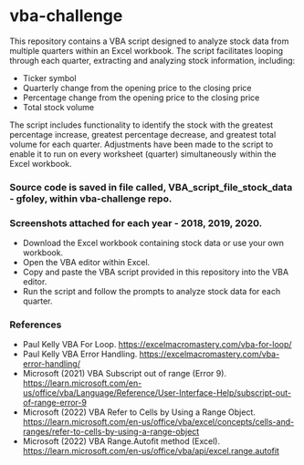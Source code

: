 # vba-challenge
This repository contains a VBA script designed to analyze stock data from multiple quarters within an Excel workbook. The script facilitates looping through each quarter, extracting and analyzing stock information, including:
 - Ticker symbol
 - Quarterly change from the opening price to the closing price
 - Percentage change from the opening price to the closing price
 - Total stock volume

The script includes functionality to identify the stock with the greatest percentage increase, greatest percentage decrease, and greatest total volume for each quarter.
Adjustments have been made to the script to enable it to run on every worksheet (quarter) simultaneously within the Excel workbook.

### Source code is saved in file called, VBA_script_file_stock_data - gfoley, within vba-challenge repo.
### Screenshots attached for each year - 2018, 2019, 2020.
 - Download the Excel workbook containing stock data or use your own workbook.
 - Open the VBA editor within Excel.
 - Copy and paste the VBA script provided in this repository into the VBA editor.
 - Run the script and follow the prompts to analyze stock data for each quarter.

### References
  - Paul Kelly VBA For Loop. https://excelmacromastery.com/vba-for-loop/
  - Paul Kelly VBA Error Handling. https://excelmacromastery.com/vba-error-handling/
  - Microsoft (2021) VBA Subscript out of range (Error 9). https://learn.microsoft.com/en-us/office/vba/Language/Reference/User-Interface-Help/subscript-out-of-range-error-9
  - Microsoft (2022) VBA Refer to Cells by Using a Range Object. https://learn.microsoft.com/en-us/office/vba/excel/concepts/cells-and-ranges/refer-to-cells-by-using-a-range-object
  - Microsoft (2022) VBA Range.Autofit method (Excel). https://learn.microsoft.com/en-us/office/vba/api/excel.range.autofit
